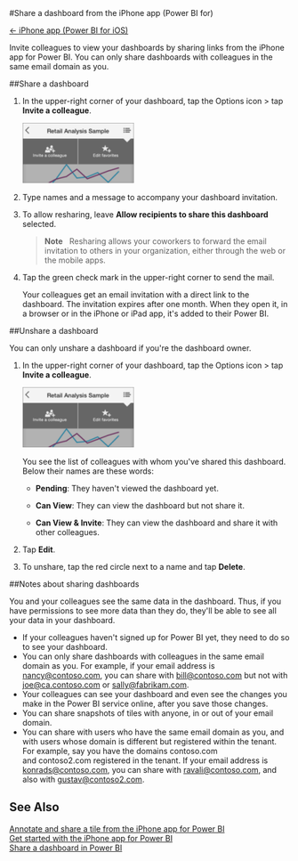 <properties pageTitle="Share a dashboard from the iPhone app (Power BI for iOS)" description="Share a dashboard from the iPhone app (Power BI for iOS)" services="powerbi" documentationCenter="" authors="v-anpasi" manager="mblythe" editor=""/>
<tags ms.service="powerbi" ms.devlang="NA" ms.topic="article" ms.tgt_pltfrm="NA" ms.workload="powerbi" ms.date="06/26/2015" ms.author="v-anpasi"/>
#Share a dashboard from the iPhone app (Power BI for)

[← iPhone app (Power BI for iOS)](https://support.powerbi.com/knowledgebase/topics/78002-iphone-app-power-bi-for-ios-preview)

Invite colleagues to view your dashboards by sharing links from the iPhone app for Power BI. You can only share dashboards with colleagues in the same email domain as you.

##Share a dashboard

1.  In the upper-right corner of your dashboard, tap the Options icon \> tap **Invite a colleague**.

    ![](media/powerbi-mobile-share-a-dashboard-from-the-iphone-app/PBI_iPhone_OptionsMenu200w.png)

2.  Type names and a message to accompany your dashboard invitation.

3.  To allow resharing, leave **Allow recipients to share this dashboard** selected.

    > **Note**   Resharing allows your coworkers to forward the email invitation to others in your organization, either through the web or the mobile apps.

4.  Tap the green check mark in the upper-right corner to send the mail.

    Your colleagues get an email invitation with a direct link to the dashboard. The invitation expires after one month. When they open it, in a browser or in the iPhone or iPad app, it's added to their Power BI.

##Unshare a dashboard

You can only unshare a dashboard if you're the dashboard owner.

1.  In the upper-right corner of your dashboard, tap the Options icon \> tap **Invite a colleague**.

    ![](media/powerbi-mobile-share-a-dashboard-from-the-iphone-app/PBI_iPhone_OptionsMenu200w.png)

    You see the list of colleagues with whom you've shared this dashboard. Below their names are these words:

    -   **Pending**: They haven't viewed the dashboard yet.

    -   **Can View**: They can view the dashboard but not share it.

    -   **Can View & Invite**: They can view the dashboard and share it with other colleagues.

2.  Tap **Edit**.

3.  To unshare, tap the red circle next to a name and tap **Delete**.

##Notes about sharing dashboards

You and your colleagues see the same data in the dashboard. Thus, if you have permissions to see more data than they do, they'll be able to see all your data in your dashboard.

-   If your colleagues haven't signed up for Power BI yet, they need to do so to see your dashboard.
-   You can only share dashboards with colleagues in the same email domain as you. For example, if your email address is nancy@contoso.com, you can share with bill@contoso.com but not with joe@ca.contoso.com or sally@fabrikam.com.
-   Your colleagues can see your dashboard and even see the changes you make in the Power BI service online, after you save those changes.
-   You can share snapshots of tiles with anyone, in or out of your email domain.
-   You can share with users who have the same email domain as you, and with users whose domain is different but registered within the tenant. For example, say you have the domains contoso.com and contoso2.com registered in the tenant. If your email address is konrads@contoso.com, you can share with ravali@contoso.com, and also with gustav@contoso2.com.

## See Also

[Annotate and share a tile from the iPhone app for Power BI](http://support.powerbi.com/knowledgebase/articles/527099-annotate-and-share-a-tile-from-the-iphone-app-pow)  
[Get started with the iPhone app for Power BI](http://support.powerbi.com/knowledgebase/articles/527036-get-started-with-the-iphone-app-power-bi-for-ios)  
[Share a dashboard in Power BI](http://support.powerbi.com/knowledgebase/articles/431008-share-and-unshare-a-dashboard)